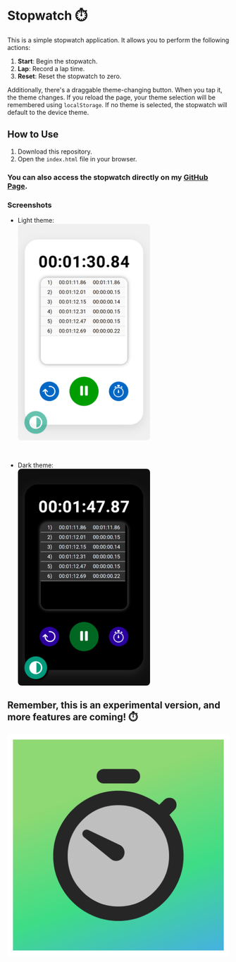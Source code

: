 # Stopwatch ⏱️

This is a simple stopwatch application. It allows you to perform the following actions:

1. **Start**: Begin the stopwatch.
2. **Lap**: Record a lap time.
3. **Reset**: Reset the stopwatch to zero.

Additionally, there's a draggable theme-changing button. When you tap it, the theme changes. If you reload the page, your theme selection will be remembered using `localStorage`. If no theme is selected, the stopwatch will default to the device theme.

## How to Use

1. Download this repository.
2. Open the `index.html` file in your browser.

<h3>You can also access the stopwatch directly on my <a href="https://shihanrishad.github.io/Stopwatch/">GitHub Page</a>.</h3>

### Screenshots

- Light theme:<br>
  <img src="images/screenshot-white.png" alt="Screenshot light theme" style="border-radius: 8px;" width="300px">

<br>

- Dark theme:<br>
  <img src="images/screenshot-dark.png" alt="Screenshot dark theme" style="border-radius: 8px;" width="300px">

Remember, this is an experimental version, and more features are coming! ⏱️
---

![Stopwatch](images/icon-1024x1024.png)
